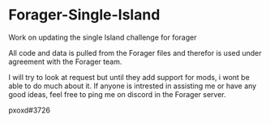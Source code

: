 # Forager-Single-Island
Work on updating the single Island challenge for forager

All code and data is pulled from the Forager files and therefor is used under agreement with the Forager team. 

I will try to look at request but until they add support for mods, i wont be able to do much about it. If anyone is intrested in assisting me or have any good ideas, feel free to ping me on discord in the Forager server.


pxoxd#3726
